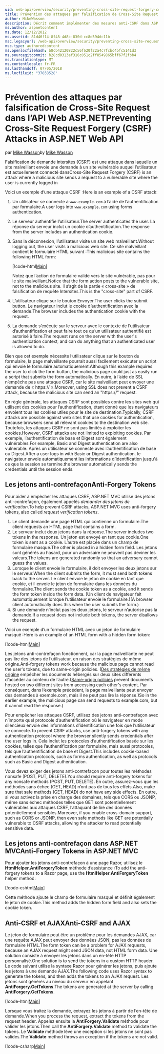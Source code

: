 ```yaml
---
uid: web-api/overview/security/preventing-cross-site-request-forgery-csrf-attacks
title: Prévention des attaques par falsification de Cross-Site Request dans l’API Web ASP.NET | Microsoft Docs
author: MikeWasson
description: Décrit comment implémenter des mesures anti-CSRF dans ASP.NET Web API et l’attaque de falsification de requête intersites.
ms.author: aspnetcontent
ms.date: 12/12/2012
ms.assetid: 81d46f14-8f48-4d8c-830d-cc8d594dc11b
msc.legacyurl: /web-api/overview/security/preventing-cross-site-request-forgery-csrf-attacks
msc.type: authoredcontent
ms.openlocfilehash: b8cb42120822c56f620f22a4c7fcbc4bfc5141d3
ms.sourcegitcommit: b28cd0313af316c051c2ff8549865bff67f2fbb4
ms.translationtype: MT
ms.contentlocale: fr-FR
ms.lasthandoff: 07/05/2018
ms.locfileid: "37838528"
---
```

<a name="preventing-cross-site-request-forgery-csrf-attacks-in-aspnet-web-api"></a><span data-ttu-id="61ed6-103">Prévention des attaques par falsification de Cross-Site Request dans l’API Web ASP.NET</span><span class="sxs-lookup"><span data-stu-id="61ed6-103">Preventing Cross-Site Request Forgery (CSRF) Attacks in ASP.NET Web API</span></span>
====================
<span data-ttu-id="61ed6-104">par [Mike Wasson](https://github.com/MikeWasson)</span><span class="sxs-lookup"><span data-stu-id="61ed6-104">by [Mike Wasson](https://github.com/MikeWasson)</span></span>

<span data-ttu-id="61ed6-105">Falsification de demande intersites (CSRF) est une attaque dans laquelle un site malveillant envoie une demande à un site vulnérable auquel l’utilisateur est actuellement connecté dans</span><span class="sxs-lookup"><span data-stu-id="61ed6-105">Cross-Site Request Forgery (CSRF) is an attack where a malicious site sends a request to a vulnerable site where the user is currently logged in</span></span>

<span data-ttu-id="61ed6-106">Voici un exemple d’une attaque CSRF :</span><span class="sxs-lookup"><span data-stu-id="61ed6-106">Here is an example of a CSRF attack:</span></span>

1. <span data-ttu-id="61ed6-107">Un utilisateur se connecte à `www.example.com` à l’aide de l’authentification par formulaire.</span><span class="sxs-lookup"><span data-stu-id="61ed6-107">A user logs into `www.example.com` using forms authentication.</span></span>
2. <span data-ttu-id="61ed6-108">Le serveur authentifie l’utilisateur.</span><span class="sxs-lookup"><span data-stu-id="61ed6-108">The server authenticates the user.</span></span> <span data-ttu-id="61ed6-109">La réponse du serveur inclut un cookie d’authentification.</span><span class="sxs-lookup"><span data-stu-id="61ed6-109">The response from the server includes an authentication cookie.</span></span>
3. <span data-ttu-id="61ed6-110">Sans la déconnexion, l’utilisateur visite un site web malveillant.</span><span class="sxs-lookup"><span data-stu-id="61ed6-110">Without logging out, the user visits a malicious web site.</span></span> <span data-ttu-id="61ed6-111">Ce site malveillant contient le formulaire HTML suivant :</span><span class="sxs-lookup"><span data-stu-id="61ed6-111">This malicious site contains the following HTML form:</span></span> 

    [!code-html[Main](preventing-cross-site-request-forgery-csrf-attacks/samples/sample1.html)]

    <span data-ttu-id="61ed6-112">Notez que l’action de formulaire valide vers le site vulnérable, pas pour le site malveillant.</span><span class="sxs-lookup"><span data-stu-id="61ed6-112">Notice that the form action posts to the vulnerable site, not to the malicious site.</span></span> <span data-ttu-id="61ed6-113">Il s’agit de la partie « cross-site » de falsification de requête Intersites.</span><span class="sxs-lookup"><span data-stu-id="61ed6-113">This is the "cross-site" part of CSRF.</span></span>
4. <span data-ttu-id="61ed6-114">L’utilisateur clique sur le bouton Envoyer.</span><span class="sxs-lookup"><span data-stu-id="61ed6-114">The user clicks the submit button.</span></span> <span data-ttu-id="61ed6-115">Le navigateur inclut le cookie d’authentification avec la demande.</span><span class="sxs-lookup"><span data-stu-id="61ed6-115">The browser includes the authentication cookie with the request.</span></span>
5. <span data-ttu-id="61ed6-116">La demande s’exécute sur le serveur avec le contexte de l’utilisateur d’authentification et peut faire tout ce qu’un utilisateur authentifié est autorisé à faire.</span><span class="sxs-lookup"><span data-stu-id="61ed6-116">The request runs on the server with the user's authentication context, and can do anything that an authenticated user is allowed to do.</span></span>

<span data-ttu-id="61ed6-117">Bien que cet exemple nécessite l’utilisateur clique sur le bouton du formulaire, la page malveillante pourrait aussi facilement exécuter un script qui envoie le formulaire automatiquement.</span><span class="sxs-lookup"><span data-stu-id="61ed6-117">Although this example requires the user to click the form button, the malicious page could just as easily run a script that submits the form automatically.</span></span> <span data-ttu-id="61ed6-118">En outre, à l’aide de SSL n’empêche pas une attaque CSRF, car le site malveillant peut envoyer une demande de « https:// ».</span><span class="sxs-lookup"><span data-stu-id="61ed6-118">Moreover, using SSL does not prevent a CSRF attack, because the malicious site can send an "https://" request.</span></span>

<span data-ttu-id="61ed6-119">En règle générale, les attaques CSRF sont possibles contre les sites web qui utilisent des cookies pour l’authentification, étant donné que les navigateurs envoient tous les cookies utiles pour le site de destination.</span><span class="sxs-lookup"><span data-stu-id="61ed6-119">Typically, CSRF attacks are possible against web sites that use cookies for authentication, because browsers send all relevant cookies to the destination web site.</span></span> <span data-ttu-id="61ed6-120">Toutefois, les attaques CSRF ne sont pas limités à exploiter les cookies.</span><span class="sxs-lookup"><span data-stu-id="61ed6-120">However, CSRF attacks are not limited to exploiting cookies.</span></span> <span data-ttu-id="61ed6-121">Par exemple, l’authentification de base et Digest sont également vulnérables.</span><span class="sxs-lookup"><span data-stu-id="61ed6-121">For example, Basic and Digest authentication are also vulnerable.</span></span> <span data-ttu-id="61ed6-122">Après un utilisateur se connecte avec l’authentification de base ou Digest.</span><span class="sxs-lookup"><span data-stu-id="61ed6-122">After a user logs in with Basic or Digest authentication.</span></span> <span data-ttu-id="61ed6-123">le navigateur envoie automatiquement les informations d’identification jusqu'à ce que la session se termine.</span><span class="sxs-lookup"><span data-stu-id="61ed6-123">the browser automatically sends the credentials until the session ends.</span></span>

## <a name="anti-forgery-tokens"></a><span data-ttu-id="61ed6-124">Les jetons anti-contrefaçon</span><span class="sxs-lookup"><span data-stu-id="61ed6-124">Anti-Forgery Tokens</span></span>

<span data-ttu-id="61ed6-125">Pour aider à empêcher les attaques CSRF, ASP.NET MVC utilise des jetons anti-contrefaçon, également appelés *demander des jetons de vérification*.</span><span class="sxs-lookup"><span data-stu-id="61ed6-125">To help prevent CSRF attacks, ASP.NET MVC uses anti-forgery tokens, also called *request verification tokens*.</span></span>

1. <span data-ttu-id="61ed6-126">Le client demande une page HTML qui contienne un formulaire.</span><span class="sxs-lookup"><span data-stu-id="61ed6-126">The client requests an HTML page that contains a form.</span></span>
2. <span data-ttu-id="61ed6-127">Le serveur inclut deux jetons dans la réponse.</span><span class="sxs-lookup"><span data-stu-id="61ed6-127">The server includes two tokens in the response.</span></span> <span data-ttu-id="61ed6-128">Un jeton est envoyé en tant que cookie.</span><span class="sxs-lookup"><span data-stu-id="61ed6-128">One token is sent as a cookie.</span></span> <span data-ttu-id="61ed6-129">L’autre est placée dans un champ de formulaire masqué.</span><span class="sxs-lookup"><span data-stu-id="61ed6-129">The other is placed in a hidden form field.</span></span> <span data-ttu-id="61ed6-130">Les jetons sont générés au hasard, pour un adversaire ne peuvent pas deviner les valeurs.</span><span class="sxs-lookup"><span data-stu-id="61ed6-130">The tokens are generated randomly so that an adversary cannot guess the values.</span></span>
3. <span data-ttu-id="61ed6-131">Lorsque le client envoie le formulaire, il doit envoyer les deux jetons sur le serveur.</span><span class="sxs-lookup"><span data-stu-id="61ed6-131">When the client submits the form, it must send both tokens back to the server.</span></span> <span data-ttu-id="61ed6-132">Le client envoie le jeton de cookie en tant que cookie, et il envoie le jeton de formulaire dans les données du formulaire.</span><span class="sxs-lookup"><span data-stu-id="61ed6-132">The client sends the cookie token as a cookie, and it sends the form token inside the form data.</span></span> <span data-ttu-id="61ed6-133">(Un client de navigateur fait automatiquement lorsque l’utilisateur envoie le formulaire.)</span><span class="sxs-lookup"><span data-stu-id="61ed6-133">(A browser client automatically does this when the user submits the form.)</span></span>
4. <span data-ttu-id="61ed6-134">Si une demande n’inclut pas les deux jetons, le serveur n’autorise pas la demande.</span><span class="sxs-lookup"><span data-stu-id="61ed6-134">If a request does not include both tokens, the server disallows the request.</span></span>

<span data-ttu-id="61ed6-135">Voici un exemple d’un formulaire HTML avec un jeton de formulaire masqué :</span><span class="sxs-lookup"><span data-stu-id="61ed6-135">Here is an example of an HTML form with a hidden form token:</span></span>

[!code-html[Main](preventing-cross-site-request-forgery-csrf-attacks/samples/sample2.html)]

<span data-ttu-id="61ed6-136">Les jetons anti-contrefaçon fonctionnent, car la page malveillante ne peut pas lire des jetons de l’utilisateur, en raison des stratégies de même origine.</span><span class="sxs-lookup"><span data-stu-id="61ed6-136">Anti-forgery tokens work because the malicious page cannot read the user's tokens, due to same-origin policies.</span></span> <span data-ttu-id="61ed6-137">([Des stratégies de même origine](http://www.w3.org/Security/wiki/Same_Origin_Policy) empêcher les documents hébergés sur deux sites différents d’accéder au contenu de l’autre.</span><span class="sxs-lookup"><span data-stu-id="61ed6-137">([Same-origin policies](http://www.w3.org/Security/wiki/Same_Origin_Policy) prevent documents hosted on two different sites from accessing each other's content.</span></span> <span data-ttu-id="61ed6-138">Par conséquent, dans l’exemple précédent, la page malveillante peut envoyer des demandes à exemple.com, mais il ne peut pas lire la réponse.)</span><span class="sxs-lookup"><span data-stu-id="61ed6-138">So in the earlier example, the malicious page can send requests to example.com, but it cannot read the response.)</span></span>

<span data-ttu-id="61ed6-139">Pour empêcher les attaques CSRF, utilisez des jetons anti-contrefaçon avec n’importe quel protocole d’authentification où le navigateur en mode silencieux envoie des informations d’identification une fois que l’utilisateur se connecte.</span><span class="sxs-lookup"><span data-stu-id="61ed6-139">To prevent CSRF attacks, use anti-forgery tokens with any authentication protocol where the browser silently sends credentials after the user logs in.</span></span> <span data-ttu-id="61ed6-140">Cela inclut les protocoles d’authentification basée sur les cookies, telles que l’authentification par formulaire, mais aussi protocoles, tels que l’authentification de base et Digest.</span><span class="sxs-lookup"><span data-stu-id="61ed6-140">This includes cookie-based authentication protocols, such as forms authentication, as well as protocols such as Basic and Digest authentication.</span></span>

<span data-ttu-id="61ed6-141">Vous devez exiger des jetons anti-contrefaçon pour toutes les méthodes nonsafe (POST, PUT, DELETE).</span><span class="sxs-lookup"><span data-stu-id="61ed6-141">You should require anti-forgery tokens for any nonsafe methods (POST, PUT, DELETE).</span></span> <span data-ttu-id="61ed6-142">En outre, assurez-vous que les méthodes sans échec (GET, HEAD) n’ont pas de tous les effets.</span><span class="sxs-lookup"><span data-stu-id="61ed6-142">Also, make sure that safe methods (GET, HEAD) do not have any side effects.</span></span> <span data-ttu-id="61ed6-143">En outre, si vous activez la prise en charge des domaines, tels que CORS ou JSONP, même sans échec méthodes telles que GET sont potentiellement vulnérables aux attaques CSRF, l’attaquant de lire des données potentiellement sensibles.</span><span class="sxs-lookup"><span data-stu-id="61ed6-143">Moreover, if you enable cross-domain support, such as CORS or JSONP, then even safe methods like GET are potentially vulnerable to CSRF attacks, allowing the attacker to read potentially sensitive data.</span></span>

## <a name="anti-forgery-tokens-in-aspnet-mvc"></a><span data-ttu-id="61ed6-144">Les jetons anti-contrefaçon dans ASP.NET MVC</span><span class="sxs-lookup"><span data-stu-id="61ed6-144">Anti-Forgery Tokens in ASP.NET MVC</span></span>

<span data-ttu-id="61ed6-145">Pour ajouter les jetons anti-contrefaçon à une page Razor, utilisez le **HtmlHelper.AntiForgeryToken** méthode d’assistance :</span><span class="sxs-lookup"><span data-stu-id="61ed6-145">To add the anti-forgery tokens to a Razor page, use the **HtmlHelper.AntiForgeryToken** helper method:</span></span>

[!code-cshtml[Main](preventing-cross-site-request-forgery-csrf-attacks/samples/sample3.cshtml)]

<span data-ttu-id="61ed6-146">Cette méthode ajoute le champ de formulaire masqué et définit également le jeton de cookie.</span><span class="sxs-lookup"><span data-stu-id="61ed6-146">This method adds the hidden form field and also sets the cookie token.</span></span>

## <a name="anti-csrf-and-ajax"></a><span data-ttu-id="61ed6-147">Anti-CSRF et AJAX</span><span class="sxs-lookup"><span data-stu-id="61ed6-147">Anti-CSRF and AJAX</span></span>

<span data-ttu-id="61ed6-148">Le jeton de formulaire peut être un problème pour les demandes AJAX, car une requête AJAX peut envoyer des données JSON, pas les données de formulaire HTML.</span><span class="sxs-lookup"><span data-stu-id="61ed6-148">The form token can be a problem for AJAX requests, because an AJAX request might send JSON data, not HTML form data.</span></span> <span data-ttu-id="61ed6-149">Une solution consiste à envoyer les jetons dans un en-tête HTTP personnalisé.</span><span class="sxs-lookup"><span data-stu-id="61ed6-149">One solution is to send the tokens in a custom HTTP header.</span></span> <span data-ttu-id="61ed6-150">Le code suivant utilise la syntaxe Razor pour générer les jetons, puis ajoute les jetons à une demande AJAX.</span><span class="sxs-lookup"><span data-stu-id="61ed6-150">The following code uses Razor syntax to generate the tokens, and then adds the tokens to an AJAX request.</span></span> <span data-ttu-id="61ed6-151">Les jetons sont générés au niveau du serveur en appelant **AntiForgery.GetTokens**.</span><span class="sxs-lookup"><span data-stu-id="61ed6-151">The tokens are generated at the server by calling **AntiForgery.GetTokens**.</span></span>

[!code-html[Main](preventing-cross-site-request-forgery-csrf-attacks/samples/sample4.html)]

<span data-ttu-id="61ed6-152">Lorsque vous traitez la demande, extrayez les jetons à partir de l’en-tête de demande.</span><span class="sxs-lookup"><span data-stu-id="61ed6-152">When you process the request, extract the tokens from the request header.</span></span> <span data-ttu-id="61ed6-153">Appelez ensuite la **AntiForgery.Validate** méthode pour valider les jetons.</span><span class="sxs-lookup"><span data-stu-id="61ed6-153">Then call the **AntiForgery.Validate** method to validate the tokens.</span></span> <span data-ttu-id="61ed6-154">Le **Validate** méthode lève une exception si les jetons ne sont pas valides.</span><span class="sxs-lookup"><span data-stu-id="61ed6-154">The **Validate** method throws an exception if the tokens are not valid.</span></span>

[!code-csharp[Main](preventing-cross-site-request-forgery-csrf-attacks/samples/sample5.cs)]
